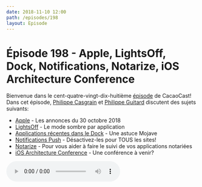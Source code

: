 ```yaml
---
date: 2018-11-10 12:00
path: /episodes/198
layout: Episode
---
```

# Épisode 198 - Apple, LightsOff, Dock, Notifications, Notarize, iOS Architecture Conference
<p>Bienvenue dans le cent-quatre-vingt-dix-huitième <a href="https://cacaocast.com/media/cacaocast_198.mp3" title="CacaoCast Episode 198">épisode</a> de CacaoCast! Dans cet épisode, <a href="http://www.twitter.com/philippec" title="Philippe Casgrain sur Twitter">Philippe Casgrain</a> et <a href="http://www.twitter.com/philippeguitard" title="Philippe Guitard sur Twitter">Philippe Guitard</a> discutent des sujets suivants:</p>
<ul><li><a href="https://www.apple.com/apple-events/october-2018/" title="Apple">Apple</a> - Les annonces du 30 octobre 2018</li>
<li><a href="https://www.lightsoff-app.com" title="LightsOff">LightsOff</a> - Le mode sombre par application</li>
<li><a href="https://twitter.com/Lascorbe/status/1057984884189339648" title="Applications récentes dans le Dock">Applications récentes dans le Dock</a> - Une astuce Mojave</li>
<li><a href="https://twitter.com/zats/status/1056890989426696193" title="Notifications Push">Notifications Push</a> - Désactivez-les pour TOUS les sites!</li>
<li><a href="https://github.com/macmade/Notarize" title="Notarize">Notarize</a> - Pour vous aider à faire le suivi de vos applications notariées</li>
<li><a href="https://twitter.com/krzyzanowskim/status/1054714276106170368" title="iOS Architecture Conference">iOS Architecture Conference</a> - Une conférence à venir?</li>
</ul>
<p><audio controls><source src="https://cacaocast.com/media/cacaocast_198.mp3" type="audio/mpeg"><source src="https://cacaocast.com/media/cacaocast_198.mp3" type="audio/mp4">Votre navigateur ne supporte pas l'élément audio / Your browser does not support the audio element.</audio></p>
